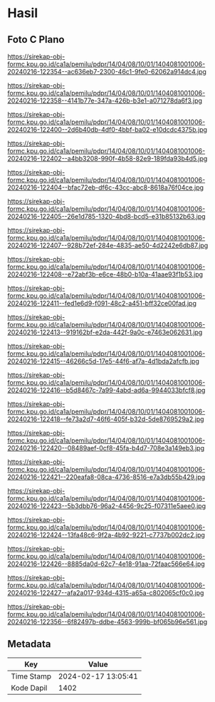 # Hasil

## Foto C Plano

https://sirekap-obj-formc.kpu.go.id/ca1a/pemilu/pdpr/14/04/08/10/01/1404081001006-20240216-122354--ac636eb7-2300-46c1-9fe0-62062a914dc4.jpg

https://sirekap-obj-formc.kpu.go.id/ca1a/pemilu/pdpr/14/04/08/10/01/1404081001006-20240216-122358--4141b77e-347a-426b-b3e1-a071278da6f3.jpg

https://sirekap-obj-formc.kpu.go.id/ca1a/pemilu/pdpr/14/04/08/10/01/1404081001006-20240216-122400--2d6b40db-4df0-4bbf-ba02-e10dcdc4375b.jpg

https://sirekap-obj-formc.kpu.go.id/ca1a/pemilu/pdpr/14/04/08/10/01/1404081001006-20240216-122402--a4bb3208-990f-4b58-82e9-189fda93b4d5.jpg

https://sirekap-obj-formc.kpu.go.id/ca1a/pemilu/pdpr/14/04/08/10/01/1404081001006-20240216-122404--bfac72eb-df6c-43cc-abc8-8618a76f04ce.jpg

https://sirekap-obj-formc.kpu.go.id/ca1a/pemilu/pdpr/14/04/08/10/01/1404081001006-20240216-122405--26e1d785-1320-4bd8-bcd5-e31b85132b63.jpg

https://sirekap-obj-formc.kpu.go.id/ca1a/pemilu/pdpr/14/04/08/10/01/1404081001006-20240216-122407--928b72ef-284e-4835-ae50-4d2242e6db87.jpg

https://sirekap-obj-formc.kpu.go.id/ca1a/pemilu/pdpr/14/04/08/10/01/1404081001006-20240216-122408--e72abf3b-e6ce-48b0-b10a-41aae93f1b53.jpg

https://sirekap-obj-formc.kpu.go.id/ca1a/pemilu/pdpr/14/04/08/10/01/1404081001006-20240216-122411--fed1e6d9-f091-48c2-a451-bff32ce00fad.jpg

https://sirekap-obj-formc.kpu.go.id/ca1a/pemilu/pdpr/14/04/08/10/01/1404081001006-20240216-122413--919162bf-e2da-442f-9a0c-e7463e062631.jpg

https://sirekap-obj-formc.kpu.go.id/ca1a/pemilu/pdpr/14/04/08/10/01/1404081001006-20240216-122415--46266c5d-17e5-44f6-af7a-4d1bda2afcfb.jpg

https://sirekap-obj-formc.kpu.go.id/ca1a/pemilu/pdpr/14/04/08/10/01/1404081001006-20240216-122416--b5d8467c-7a99-4abd-ad6a-9944033bfcf8.jpg

https://sirekap-obj-formc.kpu.go.id/ca1a/pemilu/pdpr/14/04/08/10/01/1404081001006-20240216-122418--fe73a2d7-46f6-405f-b32d-5de8769529a2.jpg

https://sirekap-obj-formc.kpu.go.id/ca1a/pemilu/pdpr/14/04/08/10/01/1404081001006-20240216-122420--08489aef-0cf8-45fa-b4d7-708e3a149eb3.jpg

https://sirekap-obj-formc.kpu.go.id/ca1a/pemilu/pdpr/14/04/08/10/01/1404081001006-20240216-122421--220eafa8-08ca-4736-8516-e7a3db55b429.jpg

https://sirekap-obj-formc.kpu.go.id/ca1a/pemilu/pdpr/14/04/08/10/01/1404081001006-20240216-122423--5b3dbb76-96a2-4456-9c25-f07311e5aee0.jpg

https://sirekap-obj-formc.kpu.go.id/ca1a/pemilu/pdpr/14/04/08/10/01/1404081001006-20240216-122424--13fa48c6-9f2a-4b92-9221-c7737b002dc2.jpg

https://sirekap-obj-formc.kpu.go.id/ca1a/pemilu/pdpr/14/04/08/10/01/1404081001006-20240216-122426--8885da0d-62c7-4e18-91aa-72faac566e64.jpg

https://sirekap-obj-formc.kpu.go.id/ca1a/pemilu/pdpr/14/04/08/10/01/1404081001006-20240216-122427--afa2a017-934d-4315-a65a-c802065cf0c0.jpg

https://sirekap-obj-formc.kpu.go.id/ca1a/pemilu/pdpr/14/04/08/10/01/1404081001006-20240216-122356--6f82497b-ddbe-4563-999b-bf065b96e561.jpg


## Metadata

| Key        | Value               |
| ---------- | ------------------- |
| Time Stamp | 2024-02-17 13:05:41 |
| Kode Dapil | 1402                |



